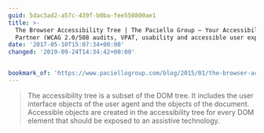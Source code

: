 ```yaml
---
guid: 5dac3ad2-a57c-439f-b0ba-fee550800ae1
title: >-
  The Browser Accessibility Tree | The Paciello Group – Your Accessibility
  Partner (WCAG 2.0/508 audits, VPAT, usability and accessible user experience)
date: '2017-05-10T15:07:34+00:00'
changed: '2019-09-24T14:34:42+00:00'


bookmark_of: 'https://www.paciellogroup.com/blog/2015/01/the-browser-accessibility-tree/'
---
```



<blockquote>The accessibility tree is a subset of the DOM tree. It includes the user interface objects of the user agent and the objects of the document. Accessible objects are created in the accessibility tree for every DOM element that should be exposed to an assistive technology.</blockquote>
